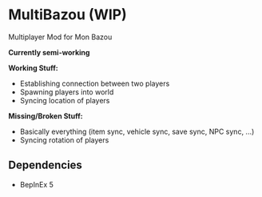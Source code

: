 # MultiBazou (WIP)
 Multiplayer Mod for Mon Bazou


**Currently semi-working**

**Working Stuff:**  
- Establishing connection between two players
- Spawning players into world
- Syncing location of players

**Missing/Broken Stuff:**
- Basically everything (item sync, vehicle sync, save sync, NPC sync, ...)
- Syncing rotation of players

## Dependencies
- BepInEx 5
